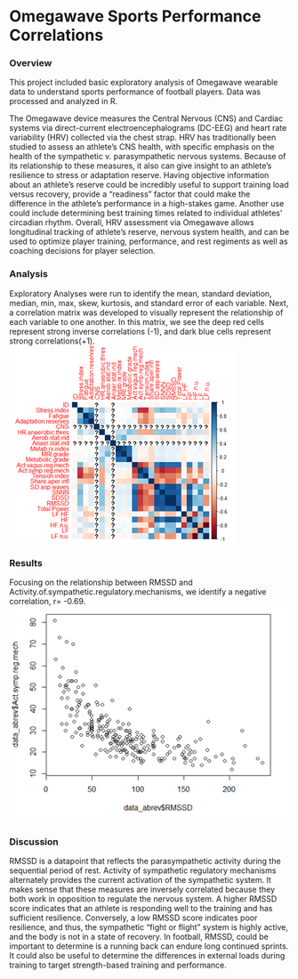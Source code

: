 # Omegawave Sports Performance Correlations

### Overview
This project included basic exploratory analysis of Omegawave wearable data to understand sports performance of football players. Data was processed and analyzed in R.

The Omegawave device measures the Central Nervous (CNS) and Cardiac systems via direct-current electroencephalograms (DC-EEG) and heart rate variability (HRV) collected via the chest strap. HRV has traditionally been studied to assess an athlete’s CNS health, with specific emphasis on the health of the sympathetic v. parasympathetic nervous systems. Because of its relationship to these measures, it also can give insight to an athlete’s resilience to stress or adaptation reserve. Having objective information about an athlete’s reserve could be incredibly useful to support training load versus recovery, provide a “readiness” factor that could make the difference in the athlete’s performance in a high-stakes game.  Another use could include determining best training times related to individual athletes’ circadian rhythm.  Overall, HRV assessment via Omegawave allows longitudinal tracking of athlete’s reserve, nervous system health, and can be used to optimize player training, performance, and rest regiments as well as coaching decisions for player selection. 

### Analysis
Exploratory Analyses were run to identify the mean, standard deviation, median, min, max, skew, kurtosis, and standard error of each variable. Next, a correlation matrix was developed to visually represent the relationship of each variable to one another. In this matrix, we see the deep red cells represent strong inverse correlations (-1), and dark blue cells represent strong correlations(+1).
![correlation matrix](https://github.com/lopezaly/sports_omegawave/blob/main/corr-matrix.png)

### Results
Focusing on the relationship between RMSSD and Activity.of.sympathetic.regulatory.mechanisms, we identify a negative correlation, r= -0.69.
![RMSSD x Act.symp.reg](https://github.com/lopezaly/sports_omegawave/blob/main/rmssd%20x%20act.symp.reg.png)

### Discussion
RMSSD is a datapoint that reflects the parasympathetic activity during the sequential period of rest. Activity of sympathetic regulatory mechanisms alternately provides the current activation of the sympathetic system. It makes sense that these measures are inversely correlated because they both work in opposition to regulate the nervous system. A higher RMSSD score indicates that an athlete is responding well to the training and has sufficient resilience. Conversely, a low RMSSD score indicates poor resilience, and thus, the sympathetic “fight or flight” system is highly active, and the body is not in a state of recovery. In football, RMSSD, could be important to determine is a running back can endure long continued sprints. It could also be useful to determine the differences in external loads during training to target strength-based training and performance.
